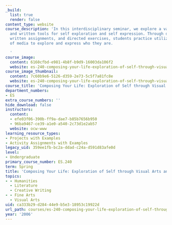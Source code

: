 ```yaml
---
_build:
  list: true
  render: false
content_type: website
course_description: 'In this interdisciplinary seminar, we explore a variety of visual
  and written tools for self exploration and self expression. Through discussion,
  written assignments, and directed exercises, students practice utilizing a variety
  of media to explore and express who they are.

  '
course_image:
  content: 6160cfbd-e981-4b8f-b9d9-16003da106f2
  website: es-240-composing-your-life-exploration-of-self-through-visual-arts-and-writing-spring-2006
course_image_thumbnail:
  content: 7c60b9e6-5126-d359-2e73-5c5f7a81fc8e
  website: es-240-composing-your-life-exploration-of-self-through-visual-arts-and-writing-spring-2006
course_title: 'Composing Your Life: Exploration of Self through Visual Arts and Writing'
department_numbers:
- ES
extra_course_numbers: ''
hide_download: false
instructors:
  content:
  - efe03f06-390b-ff9a-dae7-b85b7656b950
  - 96ba9467-ce39-a1e0-a540-2c73d1e2ab57
  website: ocw-www
learning_resource_types:
- Projects with Examples
- Activity Assignments with Examples
legacy_uid: 359ee1fb-bc2a-ddad-c24a-d591d83afe0d
level:
- Undergraduate
primary_course_number: ES.240
term: Spring
title: 'Composing Your Life: Exploration of Self through Visual Arts and Writing'
topics:
- - Humanities
  - Literature
  - Creative Writing
- - Fine Arts
  - Visual Arts
uid: ca333b29-d284-44e9-b5e3-18953c19922d
url_path: courses/es-240-composing-your-life-exploration-of-self-through-visual-arts-and-writing-spring-2006
year: '2006'
---
```


